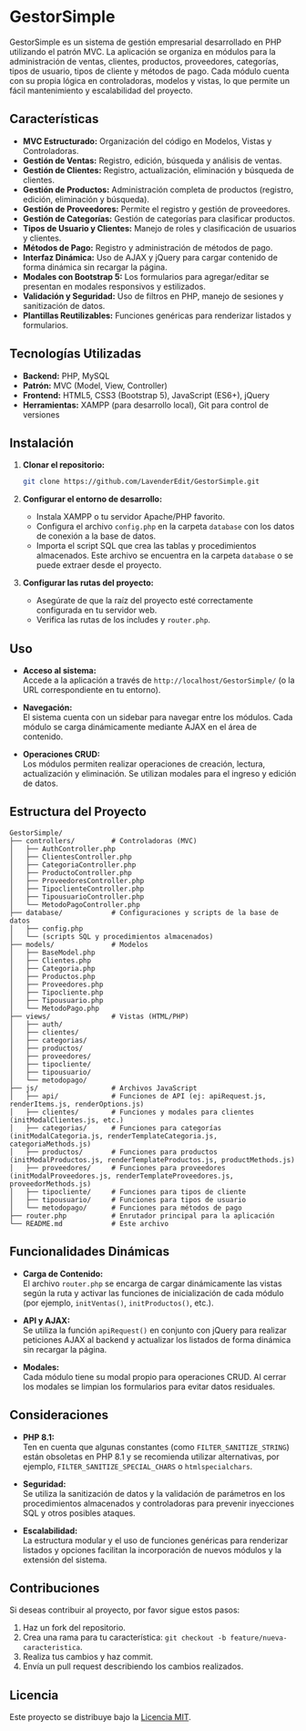 # GestorSimple

GestorSimple es un sistema de gestión empresarial desarrollado en PHP utilizando el patrón MVC. La aplicación se organiza en módulos para la administración de ventas, clientes, productos, proveedores, categorías, tipos de usuario, tipos de cliente y métodos de pago. Cada módulo cuenta con su propia lógica en controladoras, modelos y vistas, lo que permite un fácil mantenimiento y escalabilidad del proyecto.

## Características

- **MVC Estructurado:** Organización del código en Modelos, Vistas y Controladoras.
- **Gestión de Ventas:** Registro, edición, búsqueda y análisis de ventas.
- **Gestión de Clientes:** Registro, actualización, eliminación y búsqueda de clientes.
- **Gestión de Productos:** Administración completa de productos (registro, edición, eliminación y búsqueda).
- **Gestión de Proveedores:** Permite el registro y gestión de proveedores.
- **Gestión de Categorías:** Gestión de categorías para clasificar productos.
- **Tipos de Usuario y Clientes:** Manejo de roles y clasificación de usuarios y clientes.
- **Métodos de Pago:** Registro y administración de métodos de pago.
- **Interfaz Dinámica:** Uso de AJAX y jQuery para cargar contenido de forma dinámica sin recargar la página.
- **Modales con Bootstrap 5:** Los formularios para agregar/editar se presentan en modales responsivos y estilizados.
- **Validación y Seguridad:** Uso de filtros en PHP, manejo de sesiones y sanitización de datos.
- **Plantillas Reutilizables:** Funciones genéricas para renderizar listados y formularios.

## Tecnologías Utilizadas

- **Backend:** PHP, MySQL  
- **Patrón:** MVC (Model, View, Controller)  
- **Frontend:** HTML5, CSS3 (Bootstrap 5), JavaScript (ES6+), jQuery  
- **Herramientas:** XAMPP (para desarrollo local), Git para control de versiones

## Instalación

1. **Clonar el repositorio:**

   ```bash
   git clone https://github.com/LavenderEdit/GestorSimple.git
   ```

2. **Configurar el entorno de desarrollo:**
   - Instala XAMPP o tu servidor Apache/PHP favorito.
   - Configura el archivo `config.php` en la carpeta `database` con los datos de conexión a la base de datos.
   - Importa el script SQL que crea las tablas y procedimientos almacenados. Este archivo se encuentra en la carpeta `database` o se puede extraer desde el proyecto.

3. **Configurar las rutas del proyecto:**
   - Asegúrate de que la raíz del proyecto esté correctamente configurada en tu servidor web.
   - Verifica las rutas de los includes y `router.php`.

## Uso

- **Acceso al sistema:**  
  Accede a la aplicación a través de `http://localhost/GestorSimple/` (o la URL correspondiente en tu entorno).

- **Navegación:**  
  El sistema cuenta con un sidebar para navegar entre los módulos. Cada módulo se carga dinámicamente mediante AJAX en el área de contenido.

- **Operaciones CRUD:**  
  Los módulos permiten realizar operaciones de creación, lectura, actualización y eliminación. Se utilizan modales para el ingreso y edición de datos.

## Estructura del Proyecto

```
GestorSimple/
├── controllers/         # Controladoras (MVC)
│   ├── AuthController.php
│   ├── ClientesController.php
│   ├── CategoriaController.php
│   ├── ProductoController.php
│   ├── ProveedoresController.php
│   ├── TipoclienteController.php
│   ├── TipousuarioController.php
│   └── MetodoPagoController.php
├── database/            # Configuraciones y scripts de la base de datos
│   ├── config.php
│   └── (scripts SQL y procedimientos almacenados)
├── models/              # Modelos
│   ├── BaseModel.php
│   ├── Clientes.php
│   ├── Categoria.php
│   ├── Productos.php
│   ├── Proveedores.php
│   ├── Tipocliente.php
│   ├── Tipousuario.php
│   └── MetodoPago.php
├── views/               # Vistas (HTML/PHP)
│   ├── auth/
│   ├── clientes/
│   ├── categorias/
│   ├── productos/
│   ├── proveedores/
│   ├── tipocliente/
│   ├── tipousuario/
│   └── metodopago/
├── js/                  # Archivos JavaScript
│   ├── api/             # Funciones de API (ej: apiRequest.js, renderItems.js, renderOptions.js)
│   ├── clientes/        # Funciones y modales para clientes (initModalClientes.js, etc.)
│   ├── categorias/      # Funciones para categorías (initModalCategoria.js, renderTemplateCategoria.js, categoriaMethods.js)
│   ├── productos/       # Funciones para productos (initModalProductos.js, renderTemplateProductos.js, productMethods.js)
│   ├── proveedores/     # Funciones para proveedores (initModalProveedores.js, renderTemplateProveedores.js, proveedorMethods.js)
│   ├── tipocliente/     # Funciones para tipos de cliente
│   ├── tipousuario/     # Funciones para tipos de usuario
│   └── metodopago/      # Funciones para métodos de pago
├── router.php           # Enrutador principal para la aplicación
└── README.md            # Este archivo
```

## Funcionalidades Dinámicas

- **Carga de Contenido:**  
  El archivo `router.php` se encarga de cargar dinámicamente las vistas según la ruta y activar las funciones de inicialización de cada módulo (por ejemplo, `initVentas()`, `initProductos()`, etc.).

- **API y AJAX:**  
  Se utiliza la función `apiRequest()` en conjunto con jQuery para realizar peticiones AJAX al backend y actualizar los listados de forma dinámica sin recargar la página.

- **Modales:**  
  Cada módulo tiene su modal propio para operaciones CRUD. Al cerrar los modales se limpian los formularios para evitar datos residuales.

## Consideraciones

- **PHP 8.1:**  
  Ten en cuenta que algunas constantes (como `FILTER_SANITIZE_STRING`) están obsoletas en PHP 8.1 y se recomienda utilizar alternativas, por ejemplo, `FILTER_SANITIZE_SPECIAL_CHARS` o `htmlspecialchars`.

- **Seguridad:**  
  Se utiliza la sanitización de datos y la validación de parámetros en los procedimientos almacenados y controladoras para prevenir inyecciones SQL y otros posibles ataques.

- **Escalabilidad:**  
  La estructura modular y el uso de funciones genéricas para renderizar listados y opciones facilitan la incorporación de nuevos módulos y la extensión del sistema.

## Contribuciones

Si deseas contribuir al proyecto, por favor sigue estos pasos:
1. Haz un fork del repositorio.
2. Crea una rama para tu característica: `git checkout -b feature/nueva-caracteristica`.
3. Realiza tus cambios y haz commit.
4. Envía un pull request describiendo los cambios realizados.

## Licencia

Este proyecto se distribuye bajo la [Licencia MIT](LICENSE.txt).
